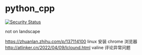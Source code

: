 # python_cpp

[![Security Status](https://www.murphysec.com/platform3/v31/badge/1660471340727820288.svg)](https://www.murphysec.com/console/report/1660471340685877248/1660471340727820288)

not on landscape

https://zhuanlan.zhihu.com/p/137114100   linux 安装 chrome 浏览器
http://atlinker.cn/2022/04/09/lclound.html     valine 评论异常问题
